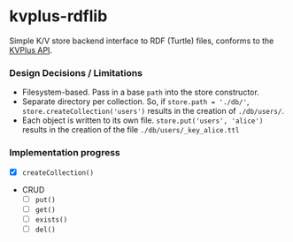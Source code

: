 # kvplus-rdflib
Simple K/V store backend interface to RDF (Turtle) files, conforms to the
[KVPlus API](https://github.com/interop-alliance/kvplus-js).

### Design Decisions / Limitations

* Filesystem-based. Pass in a base `path` into the store constructor.
* Separate directory per collection. So, if `store.path = './db/'`,
   `store.createCollection('users')` results in the creation of `./db/users/`.
* Each object is written to its own file.
  `store.put('users', 'alice')` results in the creation of the file
  `./db/users/_key_alice.ttl`

### Implementation progress

* [x] `createCollection()`
* CRUD
  - [ ] `put()`
  - [ ] `get()`
  - [ ] `exists()`
  - [ ] `del()`
